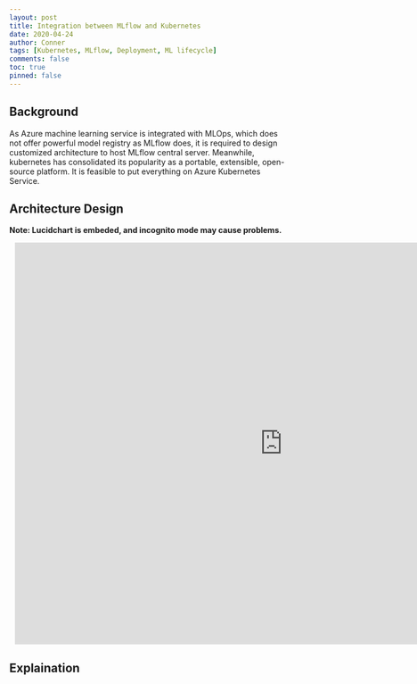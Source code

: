 ```yaml
---
layout: post
title: Integration between MLflow and Kubernetes
date: 2020-04-24
author: Conner
tags: [Kubernetes, MLflow, Deployment, ML lifecycle]
comments: false
toc: true
pinned: false
---
```


## Background

As Azure machine learning service is integrated with MLOps, which does not offer powerful model registry as MLflow does, it is required to design customized architecture to host MLflow central server. Meanwhile, kubernetes has consolidated its popularity as a portable, extensible, open-source platform. It is feasible to put everything on Azure Kubernetes Service.

## Architecture Design

**Note: Lucidchart is embeded, and incognito mode may cause problems.**

<div style="width: 960px; height: 720px; margin: 10px; position: relative;"><iframe allowfullscreen frameborder="0" style="width:960px; height:720px" src="https://app.lucidchart.com/documents/embeddedchart/dc9bb985-9690-4701-87c9-26ca8455514f" id="7UdPKldsjg3L"></iframe></div>

## Explaination
